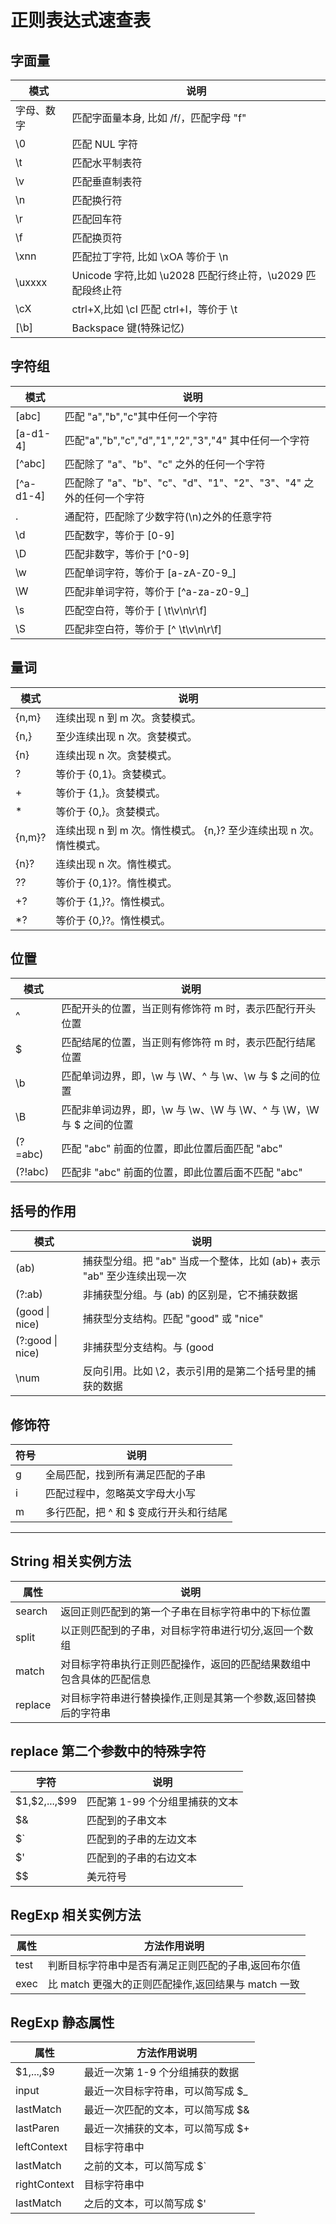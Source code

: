 # 正则表达式速查表

## 字面量

| 模式       | 说明                                                       |
| ---------- | ---------------------------------------------------------- |
| 字母、数字 | 匹配字面量本身, 比如 /f/，匹配字母 "f"                     |
| \0         | 匹配 NUL 字符                                              |
| \t         | 匹配水平制表符                                             |
| \v         | 匹配垂直制表符                                             |
| \n         | 匹配换行符                                                 |
| \r         | 匹配回车符                                                 |
| \f         | 匹配换页符                                                 |
| \xnn       | 匹配拉丁字符, 比如 \xOA 等价于 \n                          |
| \uxxxx     | Unicode 字符,比如 \u2028 匹配行终止符，\u2029 匹配段终止符 |
| \cX        | ctrl+X,比如 \cI 匹配 ctrl+I，等价于 \t                     |
| [\b]       | Backspace 键(特殊记忆)                                     |

## 字符组

| 模式      | 说明                                                               |
| --------- | ------------------------------------------------------------------ |
| [abc]     | 匹配 "a","b","c"其中任何一个字符                                   |
| [a-d1-4]  | 匹配"a","b","c","d","1","2","3","4" 其中任何一个字符               |
| [^abc]    | 匹配除了 "a"、"b"、"c" 之外的任何一个字符                          |
| [^a-d1-4] | 匹配除了 "a"、"b"、"c"、"d"、"1"、"2"、"3"、"4" 之外的任何一个字符 |
| .         | 通配符，匹配除了少数字符(\n)之外的任意字符                         |
| \d        | 匹配数字，等价于 [0-9]                                             |
| \D        | 匹配非数字，等价于 [^0-9]                                          |
| \w        | 匹配单词字符，等价于 [a-zA-Z0-9_]                                  |
| \W        | 匹配非单词字符，等价于 [^a-za-z0-9_]                               |
| \s        | 匹配空白符，等价于 [ \t\v\n\r\f]                                   |
| \S        | 匹配非空白符，等价于 [^ \t\v\n\r\f]                                |

## 量词

| 模式   | 说明                                                               |
| ------ | ------------------------------------------------------------------ |
| {n,m}  | 连续出现 n 到 m 次。贪婪模式。                                     |
| {n,}   | 至少连续出现 n 次。贪婪模式。                                      |
| {n}    | 连续出现 n 次。贪婪模式。                                          |
| ?      | 等价于 {0,1}。贪婪模式。                                           |
| +      | 等价于 {1,}。贪婪模式。                                            |
| \*     | 等价于 {0,}。贪婪模式。                                            |
| {n,m}? | 连续出现 n 到 m 次。惰性模式。 {n,}? 至少连续出现 n 次。惰性模式。 |
| {n}?   | 连续出现 n 次。惰性模式。                                          |
| ??     | 等价于 {0,1}?。惰性模式。                                          |
| +?     | 等价于 {1,}?。惰性模式。                                           |
| \*?    | 等价于 {0,}?。惰性模式。                                           |

## 位置

| 模式    | 说明                                                                 |
| ------- | -------------------------------------------------------------------- |
| ^       | 匹配开头的位置，当正则有修饰符 m 时，表示匹配行开头位置              |
| \$      | 匹配结尾的位置，当正则有修饰符 m 时，表示匹配行结尾位置              |
| \b      | 匹配单词边界，即，\w 与 \W、^ 与 \w、\w 与 \$ 之间的位置             |
| \B      | 匹配非单词边界，即，\w 与 \w、\W 与 \W、^ 与 \W，\W 与 \$ 之间的位置 |
| (?=abc) | 匹配 "abc" 前面的位置，即此位置后面匹配 "abc"                        |
| (?!abc) | 匹配非 "abc" 前面的位置，即此位置后面不匹配 "abc"                    |

## 括号的作用

| 模式             | 说明                                                                    |
| ---------------- | ----------------------------------------------------------------------- |
| (ab)             | 捕获型分组。把 "ab" 当成一个整体，比如 (ab)+ 表示 "ab" 至少连续出现一次 |
| (?:ab)           | 非捕获型分组。与 (ab) 的区别是，它不捕获数据                            |
| (good \| nice)   | 捕获型分支结构。匹配 "good" 或 "nice"                                   |
| (?:good \| nice) | 非捕获型分支结构。与 (good                                              | nice) 的区别是，它不捕获数据。 |
| \num             | 反向引用。比如 \2，表示引用的是第二个括号里的捕获的数据                 |

## 修饰符

| 符号 | 说明                                    |
| ---- | --------------------------------------- |
| g    | 全局匹配，找到所有满足匹配的子串        |
| i    | 匹配过程中，忽略英文字母大小写          |
| m    | 多行匹配，把 ^ 和 \$ 变成行开头和行结尾 |

---

## String 相关实例方法

| 属性    | 说明                                                                 |
| ------- | -------------------------------------------------------------------- |
| search  | 返回正则匹配到的第一个子串在目标字符串中的下标位置                   |
| split   | 以正则匹配到的子串，对目标字符串进行切分,返回一个数组                |
| match   | 对目标字符串执行正则匹配操作，返回的匹配结果数组中包含具体的匹配信息 |
| replace | 对目标字符串进行替换操作,正则是其第一个参数,返回替换后的字符串       |

## replace 第二个参数中的特殊字符

| 字符             | 说明                           |
| ---------------- | ------------------------------ |
| \$1,\$2,...,\$99 | 匹配第 1-99 个分组里捕获的文本 |
| \$&              | 匹配到的子串文本               |
| \$`              | 匹配到的子串的左边文本         |
| \$'              | 匹配到的子串的右边文本         |
| \$\$             | 美元符号                       |

## RegExp 相关实例方法

| 属性 | 方法作用说明                                        |
| ---- | --------------------------------------------------- |
| test | 判断目标字符串中是否有满足正则匹配的子串,返回布尔值 |
| exec | 比 match 更强大的正则匹配操作,返回结果与 match 一致 |

## RegExp 静态属性

| 属性         | 方法作用说明                        |
| ------------ | ----------------------------------- |
| \$1,...,\$9  | 最近一次第 1-9 个分组捕获的数据     |
| input        | 最近一次目标字符串，可以简写成 \$\_ |
| lastMatch    | 最近一次匹配的文本，可以简写成 \$&  |
| lastParen    | 最近一次捕获的文本，可以简写成 \$+  |
| leftContext  | 目标字符串中                        |
| lastMatch    | 之前的文本，可以简写成 \$`          |
| rightContext | 目标字符串中                        |
| lastMatch    | 之后的文本，可以简写成 \$'          |
